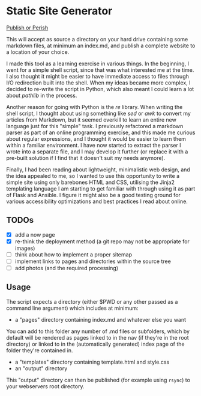 # Static Site Generator

[Publish or Perish](https://en.wikipedia.org/wiki/Publish_or_perish)

This will accept as source a directory on your hard drive containing some markdown files, at minimum an index.md, and publish a complete website to a location of your choice.

I made this tool as a learning exercise in various things. In the beginning, I went for a simple shell script, since that was what interested me at the time. I also thought it might be easier to have immediate access to files through I/O redirection built into the shell. When my ideas became more complex, I decided to re-write the script in Python, which also meant I could learn a lot about _pathlib_ in the process.

Another reason for going with Python is the _re_ library. When writing the shell script, I thought about using something like _sed_ or _awk_ to convert my articles from Markdown, but it seemed overkill to learn an entire new language just for this "simple" task. I previously refactored a markdown parser as part of an online programming exercise, and this made me curious about regular expressions, and I thought it would be easier to learn them within a familiar environment. I have now started to extract the parser I wrote into a separate file, and I may develop it further (or replace it with a pre-built solution if I find that it doesn't suit my needs anymore).

Finally, I had been reading about lightweight, minimalistic web design, and the idea appealed to me, so I wanted to use this opportunity to write a simple site using only barebones HTML and CSS, utilising the Jinja2 templating language I am starting to get familiar with through using it as part of Flask and Ansible. I figure it might also be a good testing ground for various accessibility optimizations and best practices I read about online.

## TODOs

- [x] add a now page
- [x] re-think the deployment method (a git repo may not be appropriate for images)
- [ ] think about how to implement a proper sitemap
- [ ] implement links to pages and directories within the source tree
- [ ] add photos (and the required processing)

## Usage

The script expects a directory (either $PWD or any other passed as a command line argument) which includes at minimum:

- a "pages" directory containing index.md and whatever else you want

You can add to this folder any number of .md files or subfolders, which by default will be rendered as pages linked to in the nav (if they're in the root directory) or linked to in the (automatically generated) index page of the folder they're contained in.

- a "templates" directory containing template.html and style.css
- an "output" directory

This "output" directory can then be published (for example using `rsync`) to your webservers root directory.
